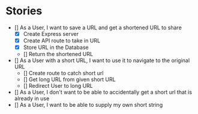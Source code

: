 # Stories

* [] As a User, I want to save a URL and get a shortened URL to share
  * [x] Create Express server
  * [x] Create API route to take in URL
  * [x] Store URL in the Database
  * [] Return the shortened URL
* [] As a User with a short URL, I want to use it to navigate to the original URL
  * [] Create route to catch short url
  * [] Get long URL from given short URL
  * [] Redirect User to long URL
* [] As a User, I don't want to be able to accidentally get a short url that is already in use
* [] As a User, I want to be able to supply my own short string
